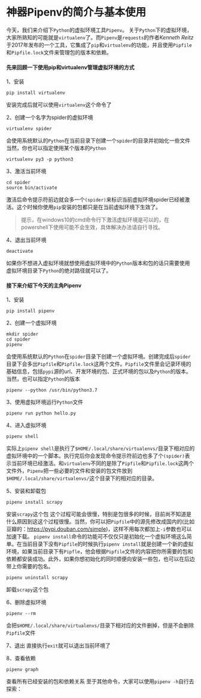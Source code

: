 # 神器Pipenv的简介与基本使用

今天，我们来介绍下`Python`的虚拟环境工具`Pipenv`。
关于`Python`下的虚拟环境，大家所熟知的可能就是`virtualenv`了。而`Pipenv`是`requests`的作者*Kenneth Reitz*于2017年发布的一个工具，它集成了`pip`和`virtualenv`的功能，并且使用`Pipfile`和`Pipfile.lock`文件来管理包的版本和依赖。

#### 先来回顾一下使用pip和virtualenv管理虚拟环境的方式

1、安装

```shell
pip install virtualenv
```

安装完成后就可以使用`virtualenv`这个命令了

2、创建一个名字为spider的虚拟环境

```shell
virtualenv spider
```

会使用系统默认的`Python`在当前目录下创建一个`spider`的目录并初始化一些文件
当然，你也可以指定使用某个版本的`Python`

```shell
virtualenv py3 -p python3
```

3、激活当前环境

```shell
cd spider
source bin/activate
```

激活后命令提示符前边就会多一个`(spider)`来标识当前虚拟环境spider已经被激活。这个时候你使用`pip`安装的包都只是在当前虚拟环境下生效了。
> 提示，在windows10的cmd命令行下激活虚拟环境是可以的，在powershell下使用可能不会生效，具体解决办法请自行寻找。

4、退出当前环境

```shell
deactivate
```

如果你不想进入虚拟环境就想使用虚拟环境中的`Python`版本和包的话只需要使用虚拟环境目录下`Python`的绝对路径就可以了。

#### 接下来介绍下今天的主角Pipenv

1、安装

```shell
pip install pipenv
```

2、创建一个虚拟环境

```shell
mkdir spider
cd spider
pipenv
```

会使用系统默认的`Python`在`spider`目录下创建一个虚拟环境。创建完成后`spider`目录下会多出`Pipfile`和`Pipfile.lock`这两个文件。`Pipfile`文件里会记录环境的基础信息，包括`pypi`源的url、开发环境的包、正式环境的包以及`Python`的版本。
当然，也可以指定`Python`的版本

```shell
pipenv --python /usr/bin/python3.7
```

3、使用虚拟环境运行`Python`文件

```shell
pipenv run python hello.py
```

4、进入虚拟环境

```shell
pipenv shell
```

实际上`pipenv shell`是执行了`$HOME/.local/share/virtualenvs/`目录下相对应的虚拟环境中的一个脚本。执行完后你会发现命令提示符前边也多了个`(spider)`表示当前环境已经激活。和`virtualenv`不同的是除了`Pipfile`和`Pipfile.lock`这两个文件外，`Pipenv`把一些必要的文件和安装的包文件放到`$HOME/.local/share/virtualenvs/`这个目录下的相对应的目录。

5、安装和卸载包

```shell
pipenv install scrapy
```

安装`scrapy`这个包
这个过程可能会很慢，特别是包很多的时候，目前尚不知道是什么原因到这这个过程很慢。当然，你可以把`Pipfile`中的源先修改成国内的(比如豆瓣的：https://pypi.douban.com/simple)，这样不用每次都加上`-i`参数也可以加速下载。
`pipenv install`命令的功能可不仅仅只是初始化一个虚拟环境这么简单。在当前目录下没有`Pipfile`的时候执行`pipenv install`就是创建一个新的虚拟环境，如果当前目录下有`Pipfle`，他会根据`Pipfile`文件的内容把你所需要的包和依赖都安装成功。此外，如果你想初始化的同时顺便向安装一些包，也可以在后边带上你需要的包名。

```shell
pipenv uninstall scrapy
```

卸载`scrapy`这个包

6、删除虚拟环境

```shell
pipenv --rm
```

会把`$HOME/.local/share/virtualenvs/`目录下相对应的文件删掉，但是不会删除`Pipfile`文件

7、退出
直接执行`exit`就可以退出当前环境了

8、查看依赖

```shell
pipenv graph
```

查看所有已经安装的包和依赖关系
至于其他命令，大家可以使用`pipenv -h`自行去探索：
